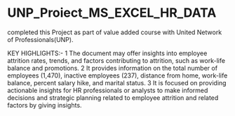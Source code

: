 # UNP_Proiect_MS_EXCEL_HR_DATA
completed this Project as part of value added course with United Network of Professionals(UNP).

KEY HIGHLIGHTS:-
1 The document may offer insights into employee attrition rates, trends, and factors contributing to attrition, such as work-life balance and promotions.
2 It provides information on the total number of employees (1,470), inactive employees (237), distance from home, work-life balance, percent salary hike, and marital status.
3 It is focused on providing actionable insights for HR professionals or analysts to make informed decisions and strategic planning related to employee attrition and related factors by giving insights.
